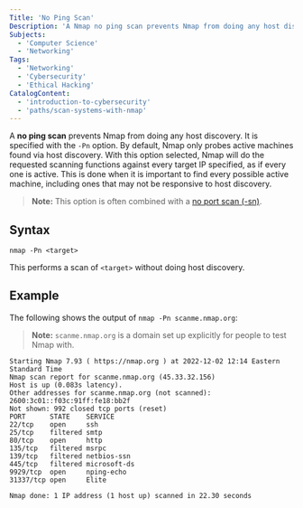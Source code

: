 ```yaml
---
Title: 'No Ping Scan'
Description: 'A Nmap no ping scan prevents Nmap from doing any host discovery.'
Subjects:
  - 'Computer Science'
  - 'Networking'
Tags:
  - 'Networking'
  - 'Cybersecurity'
  - 'Ethical Hacking'
CatalogContent:
  - 'introduction-to-cybersecurity'
  - 'paths/scan-systems-with-nmap'
---
```


A **no ping scan** prevents Nmap from doing any host discovery. It is specified with the `-Pn` option. By default, Nmap only probes active machines found via host discovery. With this option selected, Nmap will do the requested scanning functions against every target IP specified, as if every one is active. This is done when it is important to find every possible active machine, including ones that may not be responsive to host discovery.

> **Note:** This option is often combined with a [no port scan (-sn)](https://www.codecademy.com/resources/docs/cybersecurity/nmap/no-port-scan).

## Syntax

```pseudo
nmap -Pn <target>
```

This performs a scan of `<target>` without doing host discovery.

## Example

The following shows the output of `nmap -Pn scanme.nmap.org`:

> **Note:** `scanme.nmap.org` is a domain set up explicitly for people to test Nmap with.

```shell
Starting Nmap 7.93 ( https://nmap.org ) at 2022-12-02 12:14 Eastern Standard Time
Nmap scan report for scanme.nmap.org (45.33.32.156)
Host is up (0.083s latency).
Other addresses for scanme.nmap.org (not scanned): 2600:3c01::f03c:91ff:fe18:bb2f
Not shown: 992 closed tcp ports (reset)
PORT      STATE    SERVICE
22/tcp    open     ssh
25/tcp    filtered smtp
80/tcp    open     http
135/tcp   filtered msrpc
139/tcp   filtered netbios-ssn
445/tcp   filtered microsoft-ds
9929/tcp  open     nping-echo
31337/tcp open     Elite

Nmap done: 1 IP address (1 host up) scanned in 22.30 seconds
```
